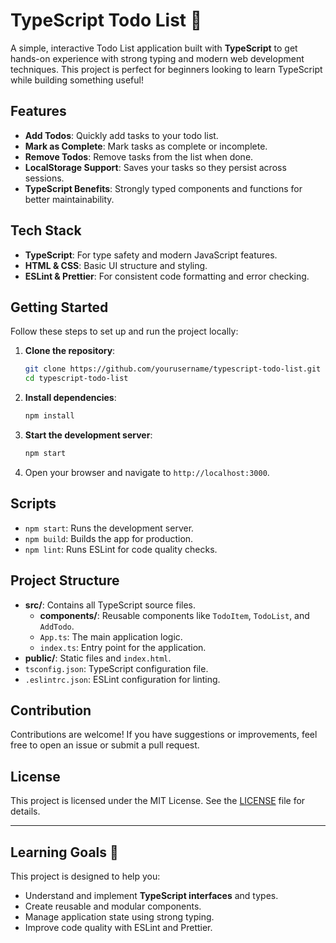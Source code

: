 # TypeScript Todo List 📝

A simple, interactive Todo List application built with **TypeScript** to get hands-on experience with strong typing and modern web development techniques. This project is perfect for beginners looking to learn TypeScript while building something useful!

## Features

- **Add Todos**: Quickly add tasks to your todo list.
- **Mark as Complete**: Mark tasks as complete or incomplete.
- **Remove Todos**: Remove tasks from the list when done.
- **LocalStorage Support**: Saves your tasks so they persist across sessions.
- **TypeScript Benefits**: Strongly typed components and functions for better maintainability.

## Tech Stack

- **TypeScript**: For type safety and modern JavaScript features.
- **HTML & CSS**: Basic UI structure and styling.
- **ESLint & Prettier**: For consistent code formatting and error checking.

## Getting Started

Follow these steps to set up and run the project locally:

1. **Clone the repository**:
    ```bash
    git clone https://github.com/yourusername/typescript-todo-list.git
    cd typescript-todo-list
    ```

2. **Install dependencies**:
    ```bash
    npm install
    ```

3. **Start the development server**:
    ```bash
    npm start
    ```

4. Open your browser and navigate to `http://localhost:3000`.

## Scripts

- `npm start`: Runs the development server.
- `npm build`: Builds the app for production.
- `npm lint`: Runs ESLint for code quality checks.

## Project Structure

- **src/**: Contains all TypeScript source files.
  - **components/**: Reusable components like `TodoItem`, `TodoList`, and `AddTodo`.
  - `App.ts`: The main application logic.
  - `index.ts`: Entry point for the application.
- **public/**: Static files and `index.html`.
- `tsconfig.json`: TypeScript configuration file.
- `.eslintrc.json`: ESLint configuration for linting.

## Contribution

Contributions are welcome! If you have suggestions or improvements, feel free to open an issue or submit a pull request.

## License

This project is licensed under the MIT License. See the [LICENSE](LICENSE) file for details.

---

## Learning Goals 🎯

This project is designed to help you:

- Understand and implement **TypeScript interfaces** and types.
- Create reusable and modular components.
- Manage application state using strong typing.
- Improve code quality with ESLint and Prettier.
